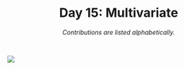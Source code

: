 <h1 align="center">Day 15: Multivariate</h1>
<p align="center"><em>Contributions are listed alphabetically.</em></p>
<br>

![](https://raw.githubusercontent.com/Z3tt/30DayChartChallenge_Collection2021/main/contributions/15_multivariate/15_multivariate_collage.jpg)
